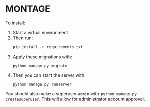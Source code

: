 MONTAGE
=======

To install:
1. Start a virtual environment
2. Then run: 
    ```
    pip install -r requirements.txt
    ```  
3. Apply these migrations with:
    ```
    python manage.py migrate
    ```
4. Then you can start the server with:
    ```
    python manage.py runserver
    ```

You should also make a superuser `admin` with `python manage.py createsuperuser`.  This will allow for administrator account approval.

